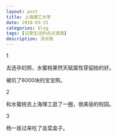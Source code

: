 ```yaml
---
layout: post
title: 上海理工大学
date: 2018-03-31
categories: blog
tags: [记录生活的点点滴滴]
description: 流水账
---
```


1

去选孕妇照，水蜜桃果然天赋属性穿貂拍的好。

被坑了6000块的宝宝照。

2

和水蜜桃去上海理工逛了一圈，很美丽的校园。

3

杨一辰过来吃了韭菜盒子。







